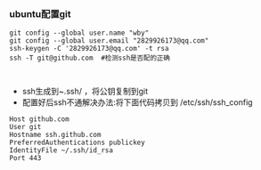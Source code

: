 ### ubuntu配置git

```shell
git config --global user.name "wby"
git config --global user.email "2829926173@qq.com"
ssh-keygen -C '2829926173@qq.com' -t rsa
ssh -T git@github.com  #检测ssh是否配的正确



```



- ssh生成到~.ssh/ ，将公钥复制到git
- 配置好后ssh不通解决办法:将下面代码拷贝到 /etc/ssh/ssh_config

```shell
Host github.com
User git
Hostname ssh.github.com
PreferredAuthentications publickey
IdentityFile ~/.ssh/id_rsa
Port 443
```

